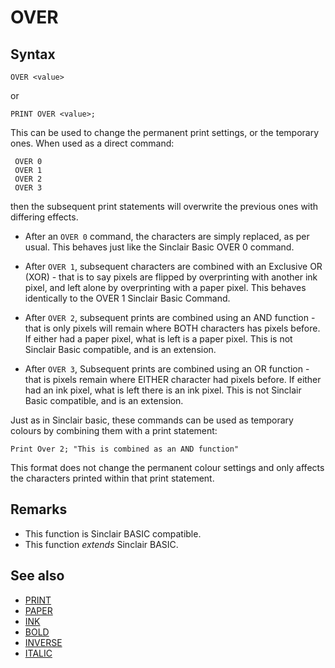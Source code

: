 # OVER

## Syntax
```
OVER <value>
```

or

```
PRINT OVER <value>;
```

This can be used to change the permanent print settings, or the temporary ones. When used as a direct command:

```
 OVER 0
 OVER 1
 OVER 2
 OVER 3
```
then the subsequent print statements will overwrite the previous ones with differing effects.

 * After an `OVER 0` command, the characters are simply replaced, as per usual.
   This behaves just like the Sinclair Basic OVER 0 command.

 * After `OVER 1`, subsequent characters are combined with an Exclusive OR (XOR) - that is
   to say pixels are flipped by overprinting with another ink pixel, and left alone by overprinting with a paper pixel.
   This behaves identically to the OVER 1 Sinclair Basic Command.

 * After `OVER 2`, subsequent prints are combined using an AND function - that is only
   pixels will remain where BOTH characters has pixels before. If either had a paper pixel, what is left is a paper pixel.
   This is not Sinclair Basic compatible, and is an extension.

 * After `OVER 3`, Subsequent prints are combined using an OR function - that is pixels remain where EITHER
   character had pixels before. If either had an ink pixel, what is left there is an ink pixel.
   This is not Sinclair Basic compatible, and is an extension.

Just as in Sinclair basic, these commands can be used as temporary colours by combining them with a print statement:

```
Print Over 2; "This is combined as an AND function"
```

This format does not change the permanent colour settings and only affects the characters
printed within that print statement.

## Remarks
* This function is Sinclair BASIC compatible.
* This function _extends_ Sinclair BASIC.

## See also
* [PRINT](print.md)
* [PAPER](paper.md)
* [INK](ink.md)
* [BOLD](bold.md)
* [INVERSE](inverse.md)
* [ITALIC](italic.md)
